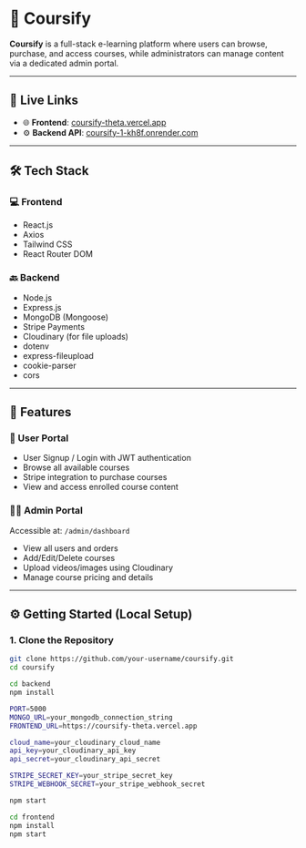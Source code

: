 # 📘 Coursify

**Coursify** is a full-stack e-learning platform where users can browse, purchase, and access courses, while administrators can manage content via a dedicated admin portal.

---

## 🔗 Live Links

- 🌐 **Frontend**: [coursify-theta.vercel.app](https://coursify-theta.vercel.app)
- ⚙️ **Backend API**: [coursify-1-kh8f.onrender.com](https://coursify-1-kh8f.onrender.com)

---

## 🛠️ Tech Stack

### 💻 Frontend
- React.js
- Axios
- Tailwind CSS
- React Router DOM

### 🔙 Backend
- Node.js
- Express.js
- MongoDB (Mongoose)
- Stripe Payments
- Cloudinary (for file uploads)
- dotenv
- express-fileupload
- cookie-parser
- cors

---

## 🚀 Features

### 👤 User Portal
- User Signup / Login with JWT authentication
- Browse all available courses
- Stripe integration to purchase courses
- View and access enrolled course content

### 🧑‍💼 Admin Portal
Accessible at: `/admin/dashboard`

- View all users and orders
- Add/Edit/Delete courses
- Upload videos/images using Cloudinary
- Manage course pricing and details

---

## ⚙️ Getting Started (Local Setup)

### 1. Clone the Repository

```bash
git clone https://github.com/your-username/coursify.git
cd coursify

cd backend
npm install

PORT=5000
MONGO_URL=your_mongodb_connection_string
FRONTEND_URL=https://coursify-theta.vercel.app

cloud_name=your_cloudinary_cloud_name
api_key=your_cloudinary_api_key
api_secret=your_cloudinary_api_secret

STRIPE_SECRET_KEY=your_stripe_secret_key
STRIPE_WEBHOOK_SECRET=your_stripe_webhook_secret

npm start

cd frontend
npm install
npm start


